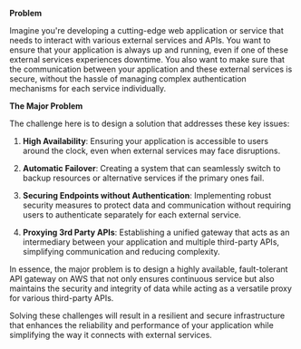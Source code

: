 **Problem**

Imagine you're developing a cutting-edge web application or service that needs to interact with various external services and APIs. You want to ensure that your application is always up and running, even if one of these external services experiences downtime. You also want to make sure that the communication between your application and these external services is secure, without the hassle of managing complex authentication mechanisms for each service individually.

**The Major Problem**

The challenge here is to design a solution that addresses these key issues:

1. **High Availability**: Ensuring your application is accessible to users around the clock, even when external services may face disruptions.

2. **Automatic Failover**: Creating a system that can seamlessly switch to backup resources or alternative services if the primary ones fail.

3. **Securing Endpoints without Authentication**: Implementing robust security measures to protect data and communication without requiring users to authenticate separately for each external service.

4. **Proxying 3rd Party APIs**: Establishing a unified gateway that acts as an intermediary between your application and multiple third-party APIs, simplifying communication and reducing complexity.

In essence, the major problem is to design a highly available, fault-tolerant API gateway on AWS that not only ensures continuous service but also maintains the security and integrity of data while acting as a versatile proxy for various third-party APIs.

Solving these challenges will result in a resilient and secure infrastructure that enhances the reliability and performance of your application while simplifying the way it connects with external services.
